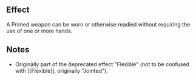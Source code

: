 ## Effect
A Primed weapon can be worn or otherwise readied without requiring the use of one or more hands.
## Notes
* Originally part of the deprecated effect "Flexible" (not to be confused with [[Flexible]], originally "Jointed").